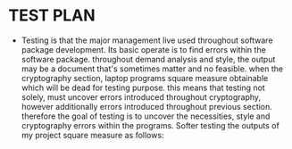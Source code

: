 # TEST PLAN 
* Testing is that the major management live used throughout software package development. Its basic operate is to find errors within the software package. throughout demand analysis and style, the output may be a document that's sometimes matter and no feasible. when the cryptography section, laptop programs square measure obtainable which will be dead for testing purpose. this means that testing not solely, must uncover errors introduced throughout cryptography, however additionally errors introduced throughout previous section. therefore the goal of testing is to uncover the necessities, style and cryptography errors within the programs. Softer testing the outputs of my project square measure as follows:
 
